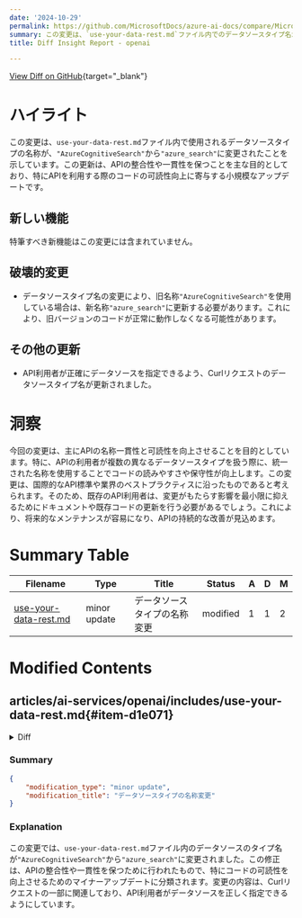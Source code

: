 ```yaml
---
date: '2024-10-29'
permalink: https://github.com/MicrosoftDocs/azure-ai-docs/compare/MicrosoftDocs:ceba2b5...MicrosoftDocs:d84fb33
summary: この変更は、`use-your-data-rest.md`ファイル内でのデータソースタイプ名が`"AzureCognitiveSearch"`から`"azure_search"`に変更されたことを示しています。変更の主な目的はAPIの整合性と一貫性を保ち、コードの可読性を向上させることです。特に影響があるのは、旧名称を使用している場合で、これを新名称に更新しなければなりません。この変更はAPI利用者にとって、データソースの指示をより正確に行えるようにするためのもので、将来的なメンテナンスの容易さにも寄与します。
title: Diff Insight Report - openai

---
```


[View Diff on GitHub](https://github.com/MicrosoftDocs/azure-ai-docs/compare/MicrosoftDocs:ceba2b5...MicrosoftDocs:d84fb33){target="_blank"}

# ハイライト
この変更は、`use-your-data-rest.md`ファイル内で使用されるデータソースタイプの名称が、`"AzureCognitiveSearch"`から`"azure_search"`に変更されたことを示しています。この更新は、APIの整合性や一貫性を保つことを主な目的としており、特にAPIを利用する際のコードの可読性向上に寄与する小規模なアップデートです。

## 新しい機能
特筆すべき新機能はこの変更には含まれていません。

## 破壊的変更
- データソースタイプ名の変更により、旧名称`"AzureCognitiveSearch"`を使用している場合は、新名称`"azure_search"`に更新する必要があります。これにより、旧バージョンのコードが正常に動作しなくなる可能性があります。

## その他の更新
- API利用者が正確にデータソースを指定できるよう、Curlリクエストのデータソースタイプ名が更新されました。

# 洞察
今回の変更は、主にAPIの名称一貫性と可読性を向上させることを目的としています。特に、APIの利用者が複数の異なるデータソースタイプを扱う際に、統一された名称を使用することでコードの読みやすさや保守性が向上します。この変更は、国際的なAPI標準や業界のベストプラクティスに沿ったものであると考えられます。そのため、既存のAPI利用者は、変更がもたらす影響を最小限に抑えるためにドキュメントや既存コードの更新を行う必要があるでしょう。これにより、将来的なメンテナンスが容易になり、APIの持続的な改善が見込めます。

# Summary Table
|  Filename  | Type |    Title    | Status | A  | D  | M  |
|------------|------|-------------|--------|----|----|----|
| [use-your-data-rest.md](#item-d1e071) | minor update | データソースタイプの名称変更 | modified | 1 | 1 | 2 | 


# Modified Contents
## articles/ai-services/openai/includes/use-your-data-rest.md{#item-d1e071}

<details>
<summary>Diff</summary>
````diff
@@ -28,7 +28,7 @@ curl -i -X POST $AZURE_OPENAI_ENDPOINT/openai/deployments/$AZURE_OPENAI_DEPLOYME
 {
     "data_sources": [
         {
-            "type": "AzureCognitiveSearch",
+            "type": "azure_search",
             "parameters": {
                 "endpoint": "'$AZURE_AI_SEARCH_ENDPOINT'",
                 "key": "'$AZURE_AI_SEARCH_API_KEY'",
````
</details>

### Summary

```json
{
    "modification_type": "minor update",
    "modification_title": "データソースタイプの名称変更"
}
```

### Explanation
この変更では、`use-your-data-rest.md`ファイル内のデータソースのタイプ名が`"AzureCognitiveSearch"`から`"azure_search"`に変更されました。この修正は、APIの整合性や一貫性を保つために行われたもので、特にコードの可読性を向上させるためのマイナーアップデートに分類されます。変更の内容は、Curlリクエストの一部に関連しており、API利用者がデータソースを正しく指定できるようにしています。


